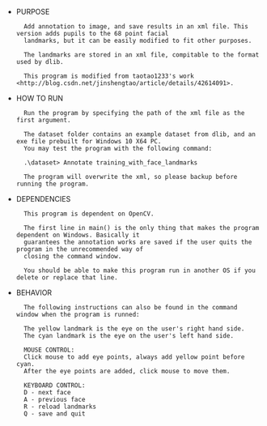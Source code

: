 - PURPOSE

        Add annotation to image, and save results in an xml file. This version adds pupils to the 68 point facial 
        landmarks, but it can be easily modified to fit other purposes.

        The landmarks are stored in an xml file, compitable to the format used by dlib. 

        This program is modified from taotao1233's work <http://blog.csdn.net/jinshengtao/article/details/42614091>.

- HOW TO RUN

        Run the program by specifying the path of the xml file as the first argument.

        The dataset folder contains an example dataset from dlib, and an exe file prebuilt for Windows 10 X64 PC. 
        You may test the program with the following command:

        .\dataset> Annotate training_with_face_landmarks

        The program will overwrite the xml, so please backup before running the program.

- DEPENDENCIES

        This program is dependent on OpenCV. 

        The first line in main() is the only thing that makes the program dependent on Windows. Basically it 
        guarantees the annotation works are saved if the user quits the program in the unrecommended way of 
        closing the command window.

        You should be able to make this program run in another OS if you delete or replace that line.

- BEHAVIOR

        The following instructions can also be found in the command window when the program is runned:

        The yellow landmark is the eye on the user's right hand side.
        The cyan landmark is the eye on the user's left hand side.

        MOUSE CONTROL:
        Click mouse to add eye points, always add yellow point before cyan.
        After the eye points are added, click mouse to move them.

        KEYBOARD CONTROL:
        D - next face
        A - previous face
        R - reload landmarks
        Q - save and quit

